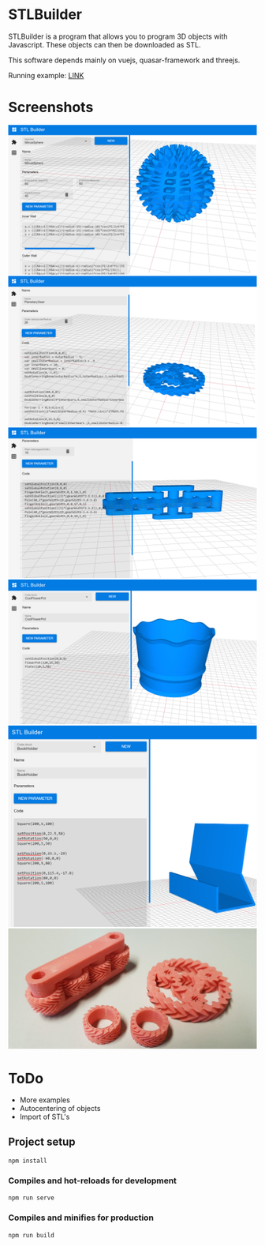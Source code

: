 # STLBuilder

STLBuilder is a program that allows you to program 3D objects with Javascript. These objects can then be downloaded as STL.

This software depends mainly on vuejs, quasar-framework and threejs.

Running example: [LINK](https://codeaixtreme.de/stlbuilder/)

# Screenshots

![alt Screenshot1](screens/manifoldbuilder1.PNG)
![alt Screenshot2](screens/codeeditor1.PNG)
![alt Screenshot3](screens/codeeditor2.PNG)
![alt Screenshot4](screens/codeeditor3.PNG)
![alt Screenshot4](screens/codeeditor4.PNG)
![alt Screenshot7](screens/20191016_174654.jpg)

# ToDo

-   More examples
-   Autocentering of objects
-   Import of STL's

## Project setup

```
npm install
```

### Compiles and hot-reloads for development

```
npm run serve
```

### Compiles and minifies for production

```
npm run build
```
